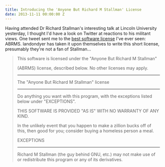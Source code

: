 ```yaml
---
title: Introducing the 'Anyone But Richard M Stallman' License
date: 2013-11-11 00:00:00 Z
---
```


Having attended Dr Richard Stallman's interesting talk at Lincoln University yesterday, I thought I'd have a look on Twitter at reactions to his militant views. One tweet sent me to the [best software license](https://github.com/landondyer/kasm/blob/master/LICENSE) I've ever seen: ABRMS. landondyer has taken it upon themselves to write this short license, presumably they're not a fan of Stallman...

> This software is licensed under the "Anyone But Richard M Stallman"
> 
> (ABRMS) license, described below. No other licenses may apply.
> 
> --------------------------------------------
> 
> The "Anyone But Richard M Stallman" license
> 
> --------------------------------------------
> 
> Do anything you want with this program, with the exceptions listed below under "EXCEPTIONS".
> 
> THIS SOFTWARE IS PROVIDED "AS IS" WITH NO WARRANTY OF ANY KIND.
> 
> In the unlikely event that you happen to make a zillion bucks off of this, then good for you; consider buying a homeless person a meal.
> 
> EXCEPTIONS
> 
> ----------
> 
> Richard M Stallman (the guy behind GNU, etc.) may not make use of or redistribute this program or any of its derivatives.